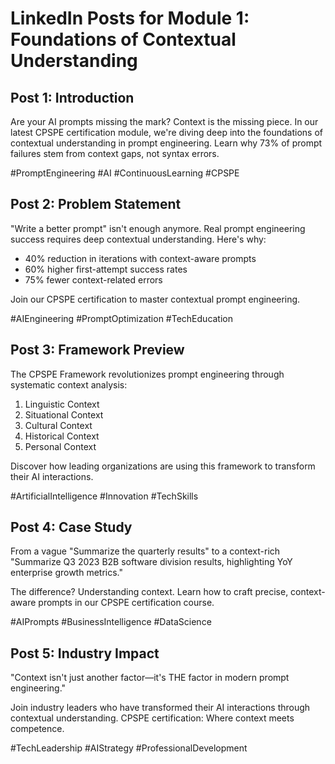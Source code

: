 # LinkedIn Posts for Module 1: Foundations of Contextual Understanding

## Post 1: Introduction
Are your AI prompts missing the mark? Context is the missing piece. In our latest CPSPE certification module, we're diving deep into the foundations of contextual understanding in prompt engineering. Learn why 73% of prompt failures stem from context gaps, not syntax errors.

#PromptEngineering #AI #ContinuousLearning #CPSPE

## Post 2: Problem Statement
"Write a better prompt" isn't enough anymore. Real prompt engineering success requires deep contextual understanding. Here's why:
- 40% reduction in iterations with context-aware prompts
- 60% higher first-attempt success rates
- 75% fewer context-related errors

Join our CPSPE certification to master contextual prompt engineering.

#AIEngineering #PromptOptimization #TechEducation

## Post 3: Framework Preview
The CPSPE Framework revolutionizes prompt engineering through systematic context analysis:
1. Linguistic Context
2. Situational Context
3. Cultural Context
4. Historical Context
5. Personal Context

Discover how leading organizations are using this framework to transform their AI interactions.

#ArtificialIntelligence #Innovation #TechSkills

## Post 4: Case Study
From a vague "Summarize the quarterly results" to a context-rich "Summarize Q3 2023 B2B software division results, highlighting YoY enterprise growth metrics."

The difference? Understanding context. Learn how to craft precise, context-aware prompts in our CPSPE certification course.

#AIPrompts #BusinessIntelligence #DataScience

## Post 5: Industry Impact
"Context isn't just another factor—it's THE factor in modern prompt engineering."

Join industry leaders who have transformed their AI interactions through contextual understanding. CPSPE certification: Where context meets competence.

#TechLeadership #AIStrategy #ProfessionalDevelopment 